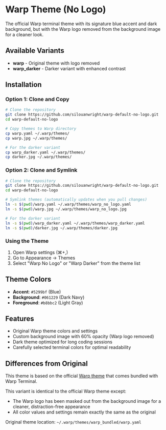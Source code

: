 # Warp Theme (No Logo)

The official Warp terminal theme with its signature blue accent and dark background, but with the Warp logo removed from the background image for a cleaner look.

## Available Variants

- **warp** - Original theme with logo removed
- **warp_darker** - Darker variant with enhanced contrast

## Installation

### Option 1: Clone and Copy
```bash
# Clone the repository
git clone https://github.com/silouanwright/warp-default-no-logo.git
cd warp-default-no-logo

# Copy themes to Warp directory
cp warp.yaml ~/.warp/themes/
cp warp.jpg ~/.warp/themes/

# For the darker variant
cp warp_darker.yaml ~/.warp/themes/
cp darker.jpg ~/.warp/themes/
```

### Option 2: Clone and Symlink
```bash
# Clone the repository
git clone https://github.com/silouanwright/warp-default-no-logo.git
cd warp-default-no-logo

# Symlink themes (automatically updates when you pull changes)
ln -s $(pwd)/warp.yaml ~/.warp/themes/warp_no_logo.yaml
ln -s $(pwd)/warp.jpg ~/.warp/themes/warp_no_logo.jpg

# For the darker variant
ln -s $(pwd)/warp_darker.yaml ~/.warp/themes/warp_darker.yaml
ln -s $(pwd)/darker.jpg ~/.warp/themes/darker.jpg
```

### Using the Theme
1. Open Warp settings (⌘+,)
2. Go to Appearance → Themes
3. Select "Warp No Logo" or "Warp Darker" from the theme list

## Theme Colors

- **Accent**: `#5299bf` (Blue)
- **Background**: `#061229` (Dark Navy)
- **Foreground**: `#b8bbc2` (Light Gray)

## Features

- Original Warp theme colors and settings
- Custom background image with 60% opacity (Warp logo removed)
- Dark theme optimized for long coding sessions
- Carefully selected terminal colors for optimal readability

## Differences from Original

This theme is based on the official [Warp theme](https://github.com/warpdotdev/themes/tree/main/warp_bundled) that comes bundled with Warp Terminal.

This variant is identical to the official Warp theme except:
- The Warp logo has been masked out from the background image for a cleaner, distraction-free appearance
- All color values and settings remain exactly the same as the original

Original theme location: `~/.warp/themes/warp_bundled/warp.yaml`